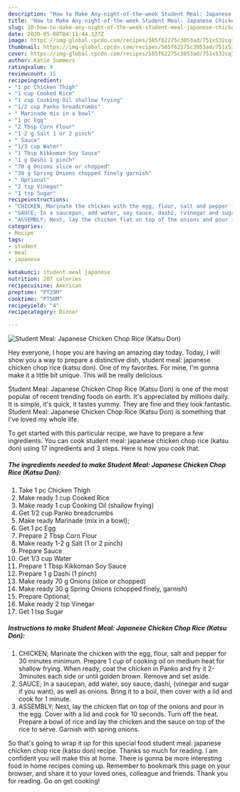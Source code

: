 ```yaml
---
description: "How to Make Any-night-of-the-week Student Meal: Japanese Chicken Chop Rice (Katsu Don)"
title: "How to Make Any-night-of-the-week Student Meal: Japanese Chicken Chop Rice (Katsu Don)"
slug: 10-how-to-make-any-night-of-the-week-student-meal-japanese-chicken-chop-rice-katsu-don
date: 2020-05-08T04:11:44.127Z
image: https://img-global.cpcdn.com/recipes/585f62275c3053ad/751x532cq70/student-meal-japanese-chicken-chop-rice-katsu-don-recipe-main-photo.jpg
thumbnail: https://img-global.cpcdn.com/recipes/585f62275c3053ad/751x532cq70/student-meal-japanese-chicken-chop-rice-katsu-don-recipe-main-photo.jpg
cover: https://img-global.cpcdn.com/recipes/585f62275c3053ad/751x532cq70/student-meal-japanese-chicken-chop-rice-katsu-don-recipe-main-photo.jpg
author: Katie Summers
ratingvalue: 4
reviewcount: 15
recipeingredient:
- "1 pc Chicken Thigh"
- "1 cup Cooked Rice"
- "1 cup Cooking Oil shallow frying"
- "1/2 cup Panko breadcrumbs"
- " Marinade mix in a bowl"
- "1 pc Egg"
- "2 Tbsp Corn Flour"
- "1-2 g Salt 1 or 2 pinch"
- " Sauce"
- "1/3 cup Water"
- "1 Tbsp Kikkoman Soy Sauce"
- "1 g Dashi 1 pinch"
- "70 g Onions slice or chopped"
- "30 g Spring Onions chopped finely garnish"
- " Optional"
- "2 tsp Vinegar"
- "1 tsp Sugar"
recipeinstructions:
- "CHICKEN; Marinate the chicken with the egg, flour, salt and pepper for 30 minutes minimum. Prepare 1 cup of cooking oil on medium heat for shallow frying. When ready, coat the chicken in Panko and fry it 2-3minutes each side or until golden brown. Remove and set aside."
- "SAUCE; In a saucepan, add water, soy sauce, dashi, (vinegar and sugar if you want), as well as onions. Bring it to a boil, then cover with a lid and cook for 1 minute."
- "ASSEMBLY; Next, lay the chicken flat on top of the onions and pour in the egg. Cover with a lid and cook for 10 seconds. Turn off the heat. Prepare a bowl of rice and lay the chicken and the sauce on top of the rice to serve. Garnish with spring onions."
categories:
- Recipe
tags:
- student
- meal
- japanese

katakunci: student meal japanese 
nutrition: 207 calories
recipecuisine: American
preptime: "PT29M"
cooktime: "PT50M"
recipeyield: "4"
recipecategory: Dinner

---
```



![Student Meal: Japanese Chicken Chop Rice (Katsu Don)](https://img-global.cpcdn.com/recipes/585f62275c3053ad/751x532cq70/student-meal-japanese-chicken-chop-rice-katsu-don-recipe-main-photo.jpg)

Hey everyone, I hope you are having an amazing day today. Today, I will show you a way to prepare a distinctive dish, student meal: japanese chicken chop rice (katsu don). One of my favorites. For mine, I'm gonna make it a little bit unique. This will be really delicious.

Student Meal: Japanese Chicken Chop Rice (Katsu Don) is one of the most popular of recent trending foods on earth. It's appreciated by millions daily. It is simple, it's quick, it tastes yummy. They are fine and they look fantastic. Student Meal: Japanese Chicken Chop Rice (Katsu Don) is something that I've loved my whole life.




To get started with this particular recipe, we have to prepare a few ingredients. You can cook student meal: japanese chicken chop rice (katsu don) using 17 ingredients and 3 steps. Here is how you cook that.

<!--inarticleads1-->

##### The ingredients needed to make Student Meal: Japanese Chicken Chop Rice (Katsu Don):

1. Take 1 pc Chicken Thigh
1. Make ready 1 cup Cooked Rice
1. Make ready 1 cup Cooking Oil (shallow frying)
1. Get 1/2 cup Panko breadcrumbs
1. Make ready  Marinade (mix in a bowl);
1. Get 1 pc Egg
1. Prepare 2 Tbsp Corn Flour
1. Make ready 1-2 g Salt (1 or 2 pinch)
1. Prepare  Sauce
1. Get 1/3 cup Water
1. Prepare 1 Tbsp Kikkoman Soy Sauce
1. Prepare 1 g Dashi (1 pinch)
1. Make ready 70 g Onions (slice or chopped)
1. Make ready 30 g Spring Onions (chopped finely, garnish)
1. Prepare  Optional;
1. Make ready 2 tsp Vinegar
1. Get 1 tsp Sugar




<!--inarticleads2-->

##### Instructions to make Student Meal: Japanese Chicken Chop Rice (Katsu Don):

1. CHICKEN; Marinate the chicken with the egg, flour, salt and pepper for 30 minutes minimum. Prepare 1 cup of cooking oil on medium heat for shallow frying. When ready, coat the chicken in Panko and fry it 2-3minutes each side or until golden brown. Remove and set aside.
1. SAUCE; In a saucepan, add water, soy sauce, dashi, (vinegar and sugar if you want), as well as onions. Bring it to a boil, then cover with a lid and cook for 1 minute.
1. ASSEMBLY; Next, lay the chicken flat on top of the onions and pour in the egg. Cover with a lid and cook for 10 seconds. Turn off the heat. Prepare a bowl of rice and lay the chicken and the sauce on top of the rice to serve. Garnish with spring onions.




So that's going to wrap it up for this special food student meal: japanese chicken chop rice (katsu don) recipe. Thanks so much for reading. I am confident you will make this at home. There is gonna be more interesting food in home recipes coming up. Remember to bookmark this page on your browser, and share it to your loved ones, colleague and friends. Thank you for reading. Go on get cooking!

